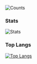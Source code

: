 ![Counts](https://komarev.com/ghpvc/?username=OceanFruit)<br>

### Stats
![Stats](https://github-readme-stats.vercel.app/api?username=OceanFruit&show_icons=true&theme=radical) 

### Top Langs
[![Top Langs](https://github-readme-stats.vercel.app/api/top-langs/?username=OceanFruit&theme=radical)](https://github.com/OceanFruit)<br>
